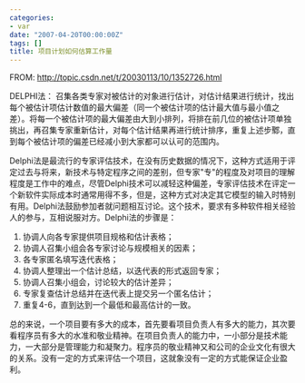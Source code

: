 ```yaml
---
categories:
- var
date: "2007-04-20T00:00:00Z"
tags: []
title: 项目计划如何估算工作量
---
```


FROM: <http://topic.csdn.net/t/20030113/10/1352726.html>

DELPHI法：
召集各类专家对被估计的对象进行估计，对估计结果进行统计，找出每个被估计项估计数值的最大偏差（同一个被估计项的估计最大值与最小值之差）。将每一个被估计项的最大偏差由大到小排列，将排在前几位的被估计项单独挑出，再召集专家重新估计，对每个估计结果再进行统计排序，重复上述步鄹，直到每个被估计项的偏差已经减小到大家都可以认可的范围内。 

Delphi法是最流行的专家评估技术，在没有历史数据的情况下，这种方式适用于评定过去与将来，新技术与特定程序之间的差别，但专家"专"的程度及对项目的理解程度是工作中的难点，尽管Delphi技术可以减轻这种偏差，专家评估技术在评定一个新软件实际成本时通常用得不多，但是，这种方式对决定其它模型的输入时特别有用。Delphi法鼓励参加者就问题相互讨论。这个技术，要求有多种软件相关经验人的参与，互相说服对方。Delphi法的步骤是：

1. 协调人向各专家提供项目规格和估计表格；
2. 协调人召集小组会各专家讨论与规模相关的因素；
3. 各专家匿名填写迭代表格；
4. 协调人整理出一个估计总结，以迭代表的形式返回专家；
5. 协调人召集小组会，讨论较大的估计差异；
6. 专家复查估计总结并在迭代表上提交另一个匿名估计； 
7. 重复4-6，直到达到一个最低和最高估计的一致。

总的来说，一个项目要有多大的成本，首先要看项目负责人有多大的能力，其次要看程序员有多大的水准和敬业精神。在项目负责人的能力中，一小部分是技术能力，一大部分是管理能力和凝聚力。程序员的敬业精神又和公司的企业文化有很大的关系。没有一定的方式来评估一个项目，这就象没有一定的方式能保证企业盈利。
